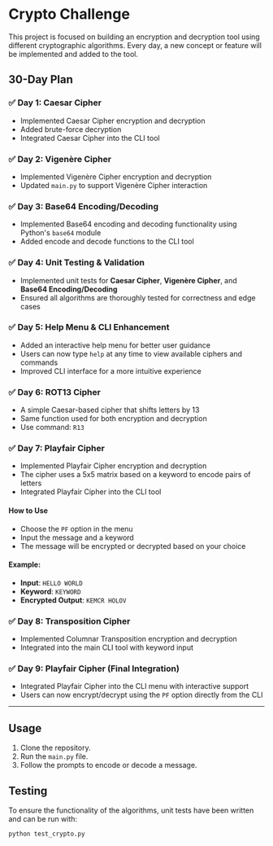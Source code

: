 # Crypto Challenge

This project is focused on building an encryption and decryption tool using different cryptographic algorithms. Every day, a new concept or feature will be implemented and added to the tool.

## 30-Day Plan

### ✅ Day 1: Caesar Cipher
- Implemented Caesar Cipher encryption and decryption
- Added brute-force decryption
- Integrated Caesar Cipher into the CLI tool

### ✅ Day 2: Vigenère Cipher
- Implemented Vigenère Cipher encryption and decryption
- Updated `main.py` to support Vigenère Cipher interaction

### ✅ Day 3: Base64 Encoding/Decoding
- Implemented Base64 encoding and decoding functionality using Python's `base64` module
- Added encode and decode functions to the CLI tool

### ✅ Day 4: Unit Testing & Validation
- Implemented unit tests for **Caesar Cipher**, **Vigenère Cipher**, and **Base64 Encoding/Decoding**
- Ensured all algorithms are thoroughly tested for correctness and edge cases

### ✅ Day 5: Help Menu & CLI Enhancement
- Added an interactive help menu for better user guidance
- Users can now type `help` at any time to view available ciphers and commands
- Improved CLI interface for a more intuitive experience

### ✅ Day 6: ROT13 Cipher
- A simple Caesar-based cipher that shifts letters by 13
- Same function used for both encryption and decryption
- Use command: `R13`

### ✅ Day 7: Playfair Cipher
- Implemented Playfair Cipher encryption and decryption
- The cipher uses a 5x5 matrix based on a keyword to encode pairs of letters
- Integrated Playfair Cipher into the CLI tool

#### How to Use
- Choose the `PF` option in the menu
- Input the message and a keyword
- The message will be encrypted or decrypted based on your choice

#### Example:
- **Input**: `HELLO WORLD`
- **Keyword**: `KEYWORD`
- **Encrypted Output**: `KEMCR HOLOV`

### ✅ Day 8: Transposition Cipher
- Implemented Columnar Transposition encryption and decryption
- Integrated into the main CLI tool with keyword input

### ✅ Day 9: Playfair Cipher (Final Integration)
- Integrated Playfair Cipher into the CLI menu with interactive support
- Users can now encrypt/decrypt using the `PF` option directly from the CLI

---

## Usage

1. Clone the repository.
2. Run the `main.py` file.
3. Follow the prompts to encode or decode a message.

## Testing

To ensure the functionality of the algorithms, unit tests have been written and can be run with:

```bash
python test_crypto.py
